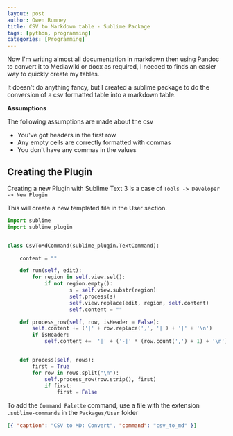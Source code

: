 ```yaml
---
layout: post
author: Owen Rumney
title: CSV to Markdown table - Sublime Package
tags: [python, programming]
categories: [Programming]
---
```


Now I'm writing almost all documentation in markdown then using Pandoc to convert it to Mediawiki or docx as required, I needed to finds an easier way to quickly create my tables.

It doesn't do anything fancy, but I created a sublime package to do the conversion of a csv formatted table into a markdown table.

**Assumptions**

The following assumptions are made about the csv

- You've got headers in the first row
- Any empty cells are correctly formatted with commas
- You don't have any commas in the values

## Creating the Plugin

Creating a new Plugin with Sublime Text 3 is a case of `Tools -> Developer -> New Plugin`

This will create a new templated file in the User section.

```python
import sublime
import sublime_plugin


class CsvToMdCommand(sublime_plugin.TextCommand):

	content = ""

	def run(self, edit):
		for region in self.view.sel():
			if not region.empty():
					s = self.view.substr(region)
					self.process(s)
					self.view.replace(edit, region, self.content)
					self.content = ""

	def process_row(self, row, isHeader = False):
		self.content += ('|' + row.replace(',', '|') + '|' + '\n')
		if isHeader:
			self.content +=  '|' + ('-|' * (row.count(',') + 1) + '\n')


	def process(self, rows):
	    first = True
	    for row in rows.split("\n"):
	        self.process_row(row.strip(), first)
	        if first:
	            first = False
```

To add the `Command Palette` command, use a file with the extension `.sublime-commands` in the `Packages/User` folder

```json
[{ "caption": "CSV to MD: Convert", "command": "csv_to_md" }]
```
